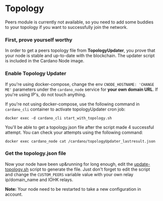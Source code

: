 # Topology

Peers module is currently not available, so you need to add some buddies to your
topology if you want to successfully join the network.

### First, prove yourself worthy

In order to get a peers topology file from **TopologyUpdater**, you prove that your
node is stable and up-to-date with the blockchain. The updater script is included
in the Cardano Node image. 

### Enable Topology Updater

If you're using docker-compose, change the env `CNODE_HOSTNAME: 'CHANGE ME'` parameters under the
`cardano_node` service for **your own domain URL**. If you're using IP's, do not touch anything.

If you're not using docker-compose, use the following command in `cardano_cli` container to activate
topologyUpdater cron job:

    docker exec -d cardano_cli start_with_topology.sh
    
You'll be able to get a topology.json file after the script made 4 successful attempt. You can
check your attempts using the following command:

    docker exec cardano_node cat /cardano/topologyUpdater_lastresult.json
    
### Get the topology.json file

Now your node have been up&running for long enough, edit the [update-topology.sh](../Scripts/update-topology.sh)
script to generate the file. Just don't forget to edit the script and change the `CUSTOM_PEERS` variable value with
your own relay ip/domain_name and IOHK relays.

**Note:** Your node need to be restarted to take a new configuration in account.
